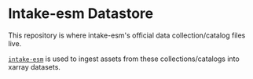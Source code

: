 # Intake-esm Datastore

This repository is where intake-esm's official data collection/catalog files live.

[`intake-esm`](https://github.com/NCAR/intake-esm) is used to ingest assets from these collections/catalogs into xarray datasets.
